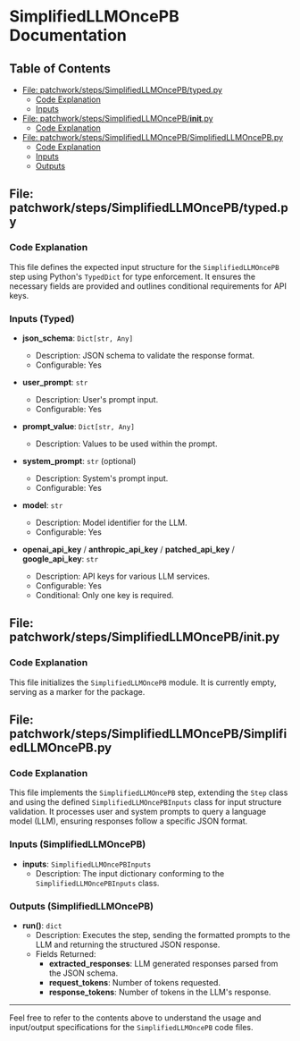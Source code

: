 # SimplifiedLLMOncePB Documentation

## Table of Contents
- [File: patchwork/steps/SimplifiedLLMOncePB/typed.py](#file-patchworkstepssimplifiedllmoncepbtypedpy)
    - [Code Explanation](#code-explanation-typed)
    - [Inputs](#inputs-typed)
- [File: patchwork/steps/SimplifiedLLMOncePB/__init__.py](#file-patchworkstepssimplifiedllmoncepbinitpy)
    - [Code Explanation](#code-explanation-init)
- [File: patchwork/steps/SimplifiedLLMOncePB/SimplifiedLLMOncePB.py](#file-patchworkstepssimplifiedllmoncepbsimplifiedllmoncepbpy)
    - [Code Explanation](#code-explanation-simplifiedllmoncepb)
    - [Inputs](#inputs-simplifiedllmoncepb)
    - [Outputs](#outputs-simplifiedllmoncepb)

## File: patchwork/steps/SimplifiedLLMOncePB/typed.py

### Code Explanation

This file defines the expected input structure for the `SimplifiedLLMOncePB` step using Python's `TypedDict` for type enforcement. It ensures the necessary fields are provided and outlines conditional requirements for API keys.

### Inputs (Typed)

- **json_schema**: `Dict[str, Any]`
  - Description: JSON schema to validate the response format.
  - Configurable: Yes

- **user_prompt**: `str`
  - Description: User's prompt input.
  - Configurable: Yes

- **prompt_value**: `Dict[str, Any]`
  - Description: Values to be used within the prompt.

- **system_prompt**: `str` (optional)
  - Description: System's prompt input.
  - Configurable: Yes

- **model**: `str`
  - Description: Model identifier for the LLM.
  - Configurable: Yes

- **openai_api_key** / **anthropic_api_key** / **patched_api_key** / **google_api_key**: `str`
  - Description: API keys for various LLM services.
  - Configurable: Yes
  - Conditional: Only one key is required.

## File: patchwork/steps/SimplifiedLLMOncePB/__init__.py

### Code Explanation

This file initializes the `SimplifiedLLMOncePB` module. It is currently empty, serving as a marker for the package.

## File: patchwork/steps/SimplifiedLLMOncePB/SimplifiedLLMOncePB.py

### Code Explanation

This file implements the `SimplifiedLLMOncePB` step, extending the `Step` class and using the defined `SimplifiedLLMOncePBInputs` class for input structure validation. It processes user and system prompts to query a language model (LLM), ensuring responses follow a specific JSON format.

### Inputs (SimplifiedLLMOncePB)

- **inputs**: `SimplifiedLLMOncePBInputs`
  - Description: The input dictionary conforming to the `SimplifiedLLMOncePBInputs` class.

### Outputs (SimplifiedLLMOncePB)

- **run()**: `dict`
  - Description: Executes the step, sending the formatted prompts to the LLM and returning the structured JSON response.
  - Fields Returned:
    - **extracted_responses**: LLM generated responses parsed from the JSON schema.
    - **request_tokens**: Number of tokens requested.
    - **response_tokens**: Number of tokens in the LLM's response.

---

Feel free to refer to the contents above to understand the usage and input/output specifications for the `SimplifiedLLMOncePB` code files.